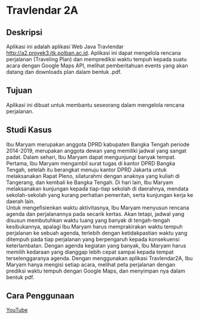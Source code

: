 # Travlendar 2A

## Deskripsi
Aplikasi ini adalah aplikasi Web Java Travlendar http://a2.proyek3.jtk.polban.ac.id. Aplikasi ini dapat mengelola rencana perjalanan (Traveling Plan) dan memprediksi waktu tempuh kepada suatu acara dengan Google Maps API, melihat pemberitahuan events yang akan datang dan downloads plan dalam bentuk .pdf.

## Tujuan 
Aplikasi ini dibuat untuk membantu seseorang dalam mengelola rencana perjalanan. 

## Studi Kasus 
Ibu Maryam merupakan anggota DPRD kabupaten Bangka Tengah periode 2014-2019, merupakan anggota dewan yang memiliki jadwal yang sangat padat. Dalam sehari, Ibu Maryam dapat mengunjungi banyak tempat. Pertama, Ibu Maryam mengambil surat tugas di kantor DPRD Bangka Tengah, setelah itu berangkat menuju kantor DPRD Jakarta untuk melaksanakan Rapat Pleno, silaturahmi dengan anaknya yang kuliah di Tangerang, dan kembali ke Bangka Tengah. Di hari lain, Ibu Maryam melaksanakan kunjungan kepada tiap-tiap sekolah di daerahnya, mendata sekolah-sekolah yang kurang perhatian pemeritah, serta kunjungan kerja ke daerah lain.  
Untuk mengefisienkan waktu aktivitasnya, Ibu Maryam menyusun rencana agenda dan perjalanannya pada secarik kertas. Akan tetapi, jadwal yang disusun membutuhkan waktu luang yang banyak di tengah-tengah kesibukannya, apalagi Ibu Maryam harus memprakirakan waktu tempuh perjalanan ke sebuah agenda, terlebih dengan ketidakpastian waktu yang ditempuh pada tiap perjalanan yang berpengaruh kepada konsekuensi keterlambatan. Dengan agenda kegiatan yang banyak, Ibu Maryam harus memilih kedaraan yang dianggap lebih cepat sampai kepada tempat terselenggaranya agenda.
Dengan menggunakan aplikasi Travlendar2A, Ibu Maryam hanya mengisi setiap acara, melihat peta perjalanan dengan prediksi waktu tempuh dengan Google Maps, dan menyimpan nya dalam bentuk pdf. 

## Cara Penggunaan 

[YouTube](https://www.youtube.com/watch?v=RD6gCCIYTvo)
